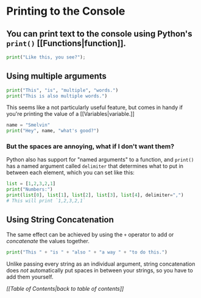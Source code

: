 # Printing to the Console
## You can print text to the console using Python's `print()` [[Functions|function]].
```python
print("Like this, you see?");
```
## Using multiple arguments
```python
print("This", "is", "multiple", "words.")
print("This is also multiple words.")
```
This seems like a not particularly useful feature, but comes in handy if you're printing the value of a [[Variables|variable.]]

```python
name = "Smelvin"
print("Hey", name, "what's good?")
```
### But the spaces are annoying, what if I don't want them?
Python also has support for "named arguments" to a function, and `print()` has a named argument called `delimiter` that determines what to put in between each element, which you can set like this:
```python
list = [1,2,3,2,1]
print("Numbers:")
print(list[0], list[1], list[2], list[3], list[4], delimiter=",")
# This will print `1,2,3,2,1`
```

## Using String Concatenation
The same effect can be achieved by using the `+` operator to add or *concatenate* the values together.
```python
print("This " + "is " + "also " + "a way " + "to do this.")
```
Unlike passing every string as an individual argument, string concatenation does *not* automatically put spaces in between your strings, so you have to add them yourself.

*[[Table of Contents|back to table of contents]]*
